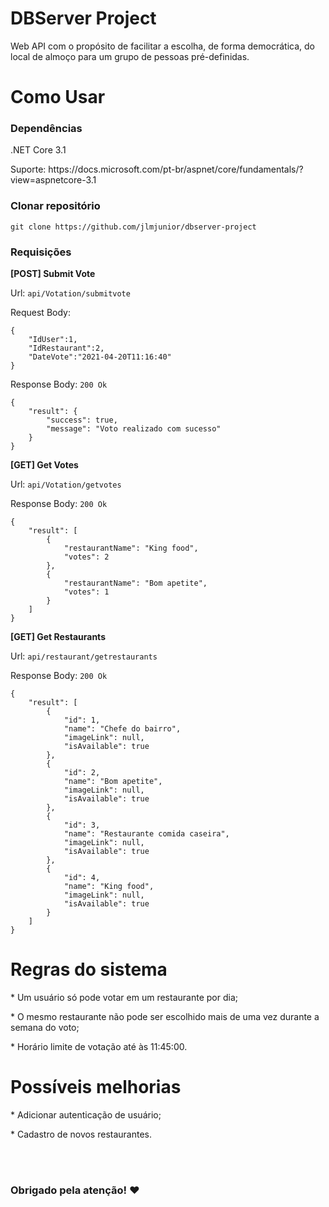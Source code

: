 # DBServer Project
<p>Web API com o propósito de facilitar a escolha, de forma democrática, do local de almoço para um grupo de pessoas pré-definidas.</p>

# Como Usar

<h3>Dependências</h3>
<p>.NET Core 3.1</p>
<p>Suporte: https://docs.microsoft.com/pt-br/aspnet/core/fundamentals/?view=aspnetcore-3.1</p>

<h3>Clonar repositório</h3>
<pre><code>git clone https://github.com/jlmjunior/dbserver-project</code></pre>

<h3>Requisições</h3>
<p><strong>[POST] Submit Vote</strong></p>
<p>Url: <code>api/Votation/submitvote</code></p>
<p>Request Body:</p>
<pre><code>{
    "IdUser":1,
    "IdRestaurant":2,
    "DateVote":"2021-04-20T11:16:40"
}</code></pre>

<p>Response Body: <code>200 Ok</code></p>
<pre><code>{
    "result": {
        "success": true,
        "message": "Voto realizado com sucesso"
    }
}</code></pre>

<p><strong>[GET] Get Votes</strong></p>
<p>Url: <code>api/Votation/getvotes</code></p>
<p>Response Body: <code>200 Ok</code></p>
<pre><code>{
    "result": [
        {
            "restaurantName": "King food",
            "votes": 2
        },
        {
            "restaurantName": "Bom apetite",
            "votes": 1
        }
    ]
}</code></pre>

<p><strong>[GET] Get Restaurants</strong></p>
<p>Url: <code>api/restaurant/getrestaurants</code></p>
<p>Response Body: <code>200 Ok</code></p>
<pre><code>{
    "result": [
        {
            "id": 1,
            "name": "Chefe do bairro",
            "imageLink": null,
            "isAvailable": true
        },
        {
            "id": 2,
            "name": "Bom apetite",
            "imageLink": null,
            "isAvailable": true
        },
        {
            "id": 3,
            "name": "Restaurante comida caseira",
            "imageLink": null,
            "isAvailable": true
        },
        {
            "id": 4,
            "name": "King food",
            "imageLink": null,
            "isAvailable": true
        }
    ]
}</code></pre>

# Regras do sistema

<p>* Um usuário só pode votar em um restaurante por dia;</p>
<p>* O mesmo restaurante não pode ser escolhido mais de uma vez durante a semana do voto;</p>
<p>* Horário limite de votação até às 11:45:00.</p>

# Possíveis melhorias
<p>* Adicionar autenticação de usuário;</p>
<p>* Cadastro de novos restaurantes.</p>

</br></br>
<p><h3>Obrigado pela atenção! <g-emoji class="g-emoji" alias="hearts" fallback-src="https://github.githubassets.com/images/icons/emoji/unicode/2665.png">♥</g-emoji></h3></p>

